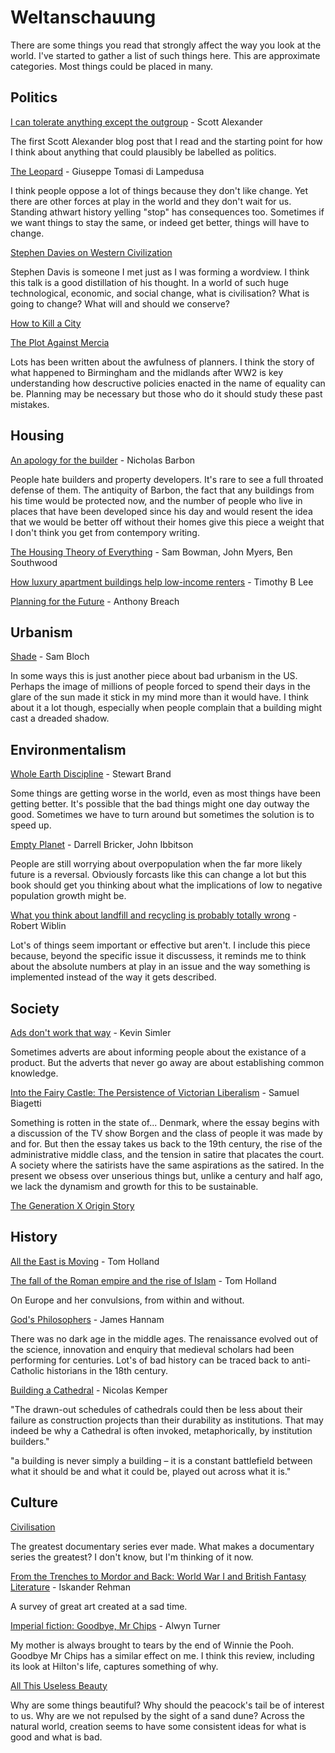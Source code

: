 # Weltanschauung

There are some things you read that strongly affect the way you look at the world. I've started to gather a list of such things here. This are approximate categories. Most things could be placed in many.

## Politics

[I can tolerate anything except the outgroup](https://slatestarcodex.com/2014/09/30/i-can-tolerate-anything-except-the-outgroup/) - Scott Alexander

The first Scott Alexander blog post that I read and the starting point for how I think about anything that could plausibly be labelled as politics.

[The Leopard](https://uk.bookshop.org/a/3247/9780099512158) - Giuseppe Tomasi di Lampedusa

I think people oppose a lot of things because they don't like change. Yet there are other forces at play in the world and they don't wait for us. Standing athwart history yelling "stop" has consequences too. Sometimes if we want things to stay the same, or indeed get better, things will have to change.

[Stephen Davies on Western Civilization](https://www.youtube.com/watch?v=xNOyramDh0I)

Stephen Davis is someone I met just as I was forming a wordview. I think this talk is a good distillation of his thought. In a world of such huge technological, economic, and social change, what is civilisation? What is going to change? What will and should we conserve?

[How to Kill a City](https://www.economist.com/blighty/2013/05/31/how-to-kill-a-city)

[The Plot Against Mercia](https://unherd.com/2020/09/the-plot-against-mercia/)

Lots has been written about the awfulness of planners. I think the story of what happened to Birmingham and the midlands after WW2 is key understanding how descructive policies enacted in the name of equality can be. Planning may be necessary but those who do it should study these past mistakes.

## Housing

[An apology for the builder](https://quod.lib.umich.edu/e/eebo/A30880.0001.001?rgn=main;view=fulltext) - Nicholas Barbon

People hate builders and property developers. It's rare to see a full throated defense of them. The antiquity of Barbon, the fact that any buildings from his time would be protected now, and the number of people who live in places that have been developed since his day and would resent the idea that we would be better off without their homes give this piece a weight that I don't think you get from contempory writing.

[The Housing Theory of Everything](https://www.worksinprogress.co/issue/the-housing-theory-of-everything/) - Sam Bowman, John Myers, Ben Southwood

[How luxury apartment buildings help low-income renters](https://fullstackeconomics.com/how-luxury-apartment-buildings-help-low-income-renters/) - Timothy B Lee

[Planning for the Future](https://www.centreforcities.org/publication/planning-for-the-future/) - Anthony Breach

## Urbanism

[Shade](https://placesjournal.org/article/shade-an-urban-design-mandate/) - Sam Bloch

In some ways this is just another piece about bad urbanism in the US. Perhaps the image of millions of people forced to spend their days in the glare of the sun made it stick in my mind more than it would have. I think about it a lot though, especially when people complain that a building might cast a dreaded shadow.

## Environmentalism

[Whole Earth Discipline](https://uk.bookshop.org/a/3247/9781843548164) - Stewart Brand

Some things are getting worse in the world, even as most things have been getting better. It's possible that the bad things might one day outway the good. Sometimes we have to turn around but sometimes the solution is to speed up.

[Empty Planet](https://uk.bookshop.org/a/3247/9781472142979) - Darrell Bricker, John Ibbitson

People are still worrying about overpopulation when the far more likely future is a reversal. Obviously forcasts like this can change a lot but this book should get you thinking about what the implications of low to negative population growth might be.

[What you think about landfill and recycling is probably totally wrong](https://medium.com/@robertwiblin/what-you-think-about-landfill-and-recycling-is-probably-totally-wrong-3a6cf57049ce) -
Robert Wiblin

Lot's of things seem important or effective but aren't. I include this piece because, beyond the specific issue it discussess, it reminds me to think about the absolute numbers at play in an issue and the way something is implemented instead of the way it gets described.

## Society

[Ads don't work that way](https://meltingasphalt.com/ads-dont-work-that-way/) - Kevin Simler

Sometimes adverts are about informing people about the existance of a product. But the adverts that never go away are about establishing common knowledge.

[Into the Fairy Castle: The Persistence of Victorian Liberalism](https://americanaffairsjournal.org/2021/08/into-the-fairy-castle-the-persistence-of-victorian-liberalism/) - Samuel Biagetti

Something is rotten in the state of... Denmark, where the essay begins with a discussion of the TV show Borgen and the class of people it was made by and for. But then the essay takes us back to the 19th century, the rise of the administrative middle class, and the tension in satire that placates the court. A society where the satirists have the same aspirations as the satired. In the present we obsess over unserious things but, unlike a century and half ago, we lack the dynamism and growth for this to be sustainable.

[The Generation X Origin Story](https://spottedtoad.wordpress.com/2019/10/12/the-generation-x-origin-story/)

## History

[All the East is Moving](https://www.firstthings.com/article/2016/08/all-the-east-is-moving) - Tom Holland

[The fall of the Roman empire and the rise of Islam](https://www.theguardian.com/books/2012/mar/30/fall-roman-empire-rise-islam) - Tom Holland

On Europe and her convulsions, from within and without.

[God's Philosophers](https://uk.bookshop.org/a/3247/9781848311503) - James Hannam

There was no dark age in the middle ages. The renaissance evolved out of the science, innovation and enquiry that medieval scholars had been performing for centuries. Lot's of bad history can be traced back to anti-Catholic historians in the 18th century.

[Building a Cathedral](https://theprepared.org/features-feed/2019/4/28/building-a-cathedral) - Nicolas Kemper

"The drawn-out schedules of cathedrals could then be less about their failure as construction projects than their durability as institutions. That may indeed be why a Cathedral is often invoked, metaphorically, by institution builders."

"a building is never simply a building – it is a constant battlefield between what it should be and what it could be, played out across what it is."

## Culture

[Civilisation](https://www.amazon.co.uk/Civilisation-Complete-DVD-Kenneth-Clark/dp/B00077284C)

The greatest documentary series ever made. What makes a documentary series the greatest? I don't know, but I'm thinking of it now.

[From the Trenches to Mordor and Back: World War I and British Fantasy Literature](https://warontherocks.com/2018/10/from-the-trenches-to-mordor-and-back-world-war-i-and-british-fantasy-literature/) - Iskander Rehman

A survey of great art created at a sad time.

[Imperial fiction: Goodbye, Mr Chips](https://thelionandunicorn.wordpress.com/2020/12/14/imperial-fiction-goodbye-mr-chips/) - Alwyn Turner

My mother is always brought to tears by the end of Winnie the Pooh. Goodbye Mr Chips has a similar effect on me. I think this review, including its look at Hilton's life, captures something of why.

[All This Useless Beauty](https://wayofthedodo.substack.com/p/all-this-useless-beauty)

Why are some things beautiful? Why should the peacock's tail be of interest to us. Why are we not repulsed by the sight of a sand dune? Across the natural world, creation seems to have some consistent ideas for what is good and what is bad.
